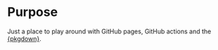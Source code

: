 # Purpose

Just a place to play around with GitHub pages, GitHub actions and the [{pkgdown}](https://cran.r-project.org/package=pkgdown).
